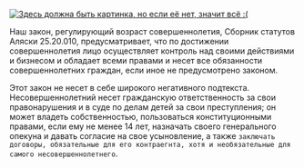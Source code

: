 [![Здесь должна быть картинка, но если её нет, значит всё :(](https://static.wikia.nocookie.net/23292e4e-dcf2-434e-958e-effe8592aaf7/scale-to-width/755)](https://static.wikia.nocookie.net/23292e4e-dcf2-434e-958e-effe8592aaf7/scale-to-width/755)

Наш закон, регулирующий возраст совершеннолетия, Сборник статутов Аляски 25.20.010, предусматривает, что по достижении совершеннолетия лицо осуществляет контроль над своими действиями и бизнесом и обладает всеми правами и несет все обязанности совершеннолетних граждан, если иное не предусмотрено законом.

Этот закон не несет в себе широкого негативного подтекста. Несовершеннолетний несет гражданскую ответственность за свои правонарушения и в суде по делам детей за свои преступления; он может владеть собственностью, пользоваться конституционными правами, если ему не менее 14 лет, назначать своего генерального опекуна и давать согласие на свое усыновление, а также `заключать договоры, обязательные для его контраегнта, хотя и необязательные для самого несовершеннолетнего`.
